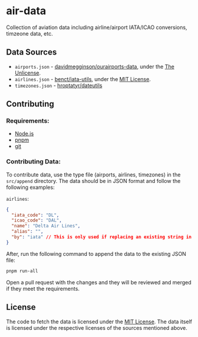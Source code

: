 # air-data

Collection of aviation data including airline/airport IATA/ICAO conversions, timzeone data, etc.

## Data Sources

- `airports.json` - [davidmegginson/ourairports-data](https://github.com/davidmegginson/ourairports-data), under the [The Unlicense](https://unlicense.org/).
- `airlines.json` - [benct/iata-utils](https://github.com/benct/iata-utils), under the [MIT License](https://opensource.org/licenses/MIT).
- `timezones.json` - [hroptatyr/dateutils](https://github.com/hroptatyr/dateutils/tree/tzmaps)

## Contributing

### Requirements:

- [Node.js](https://nodejs.org/en/)
- [pnpm](https://pnpm.io/)
- [git](https://git-scm.com/)

### Contributing Data:

To contribute data, use the type file (airports, airlines, timezones) in the `src/append` directory. The data should be in JSON format and follow the following examples:

`airlines`:

```json
{
  "iata_code": "DL",
  "icao_code": "DAL",
  "name": "Delta Air Lines",
  "alias": "",
  "by": "iata" // This is only used if replacing an existing string in the airlines.json file (by iata or icao). If adding a new entry, this should be omitted.
}
```

After, run the following command to append the data to the existing JSON file:

```bash
pnpm run-all
```

Open a pull request with the changes and they will be reviewed and merged if they meet the requirements.

## License

The code to fetch the data is licensed under the [MIT License](https://opensource.org/licenses/MIT). The data itself is licensed under the respective licenses of the sources mentioned above.
